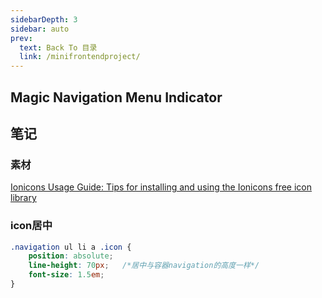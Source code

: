 ```yaml
---
sidebarDepth: 3
sidebar: auto
prev:
  text: Back To 目录
  link: /minifrontendproject/
---
```




## Magic Navigation Menu Indicator





## 笔记

### 素材

[Ionicons Usage Guide: Tips for installing and using the Ionicons free icon library](https://ionic.io/ionicons)







### icon居中

```css
.navigation ul li a .icon {
    position: absolute;
    line-height: 70px;   /*居中与容器navigation的高度一样*/
    font-size: 1.5em;
}
```

